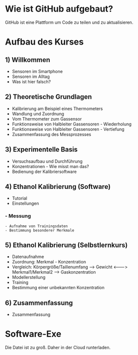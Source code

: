 # Wie ist GitHub aufgebaut?

GitHub ist eine Plattform um Code zu teilen und zu aktualisieren.






# **Aufbau des Kurses**

## **1) Willkommen**
  - Sensoren im Smartphone
  - Sensoren im Alltag
  - Was ist hier falsch?

## **2) Theoretische Grundlagen**
  - Kalibrierung am Beispiel eines Thermometers
  - Wandlung und Zuordnung
  - Vom Thermometer zum Gassensor
  - Funktionsweise von Halbleiter Gassensoren - Wiederholung
  - Funktionsweise von Halbleiter Gassensoren - Vertiefung
  - Zusammenfassung des Messprozesses

## **3) Experimentelle Basis**
  - Versuchsaufbau und Durchführung
  - Konzentrationen - Wie misst man das?
  - Bedienung der Kalibriersoftware
  
## **4) Ethanol Kalibrierung (Software)**
  - Tutorial
  - Einstellungen
  ### - Messung
    - Aufnahme von Trainingsdaten
    - Bestimmung besonderer Merkmale
  
## **5)  Ethanol Kalibrierung (Selbstlernkurs)**
  - Datenaufnahme
  - Zuordnung: Merkmal - Konzentration
  - Vergleich: Körpergröße/Taillenumfang --> Gewicht    <--->  Merkmal1/Merkmal2 --> Gaskonzentration
  - Modellerstellung
  - Training
  - Bestimmung einer unbekannten Konzentration
  
## **6) Zusammenfassung**
  - Zusammenfassung




# Software-Exe

Die Datei ist zu groß. Daher in der Cloud runterladen.
